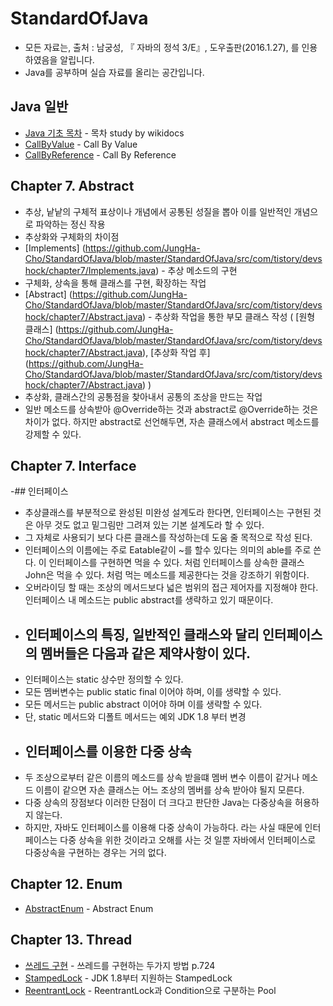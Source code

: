 # StandardOfJava
- 모든 자료는, 출처 : 남궁성, 『 자바의 정석 3/E』, 도우출판(2016.1.27), 를 인용하였음을 알립니다.
- Java를 공부하며 실습 자료를 올리는 공간입니다.

## Java 일반
- [Java 기초 목차](https://github.com/JungHa-Cho/StandardOfJava/tree/master/Java) - 목차 study by wikidocs
- [CallByValue](https://github.com/JungHa-Cho/StandardOfJava/blob/master/StandardOfJava/src/com/tistory/devshock/common/Counter.java) - Call By Value
- [CallByReference](https://github.com/JungHa-Cho/StandardOfJava/blob/master/StandardOfJava/src/com/tistory/devshock/common/Counter2.java) - Call By Reference

## Chapter 7. Abstract
- 추상, 낱낱의 구체적 표상이나 개념에서 공통된 성질을 뽑아 이를 일반적인 개념으로 파악하는 정신 작용
- 추상화와 구체화의 차이점
- [Implements] (https://github.com/JungHa-Cho/StandardOfJava/blob/master/StandardOfJava/src/com/tistory/devshock/chapter7/Implements.java) - 추상 메소드의 구현
- 구체화, 상속을 통해 클래스를 구현, 확장하는 작업
- [Abstract] (https://github.com/JungHa-Cho/StandardOfJava/blob/master/StandardOfJava/src/com/tistory/devshock/chapter7/Abstract.java) - 추상화 작업을 통한 부모 클래스 작성 ( [원형 클래스] (https://github.com/JungHa-Cho/StandardOfJava/blob/master/StandardOfJava/src/com/tistory/devshock/chapter7/Abstract.java), [추상화 작업 후] (https://github.com/JungHa-Cho/StandardOfJava/blob/master/StandardOfJava/src/com/tistory/devshock/chapter7/Abstract.java) )
- 추상화, 클래스간의 공통점을 찾아내서 공통의 조상을 만드는 작업
- 일반 메소드를 상속받아 @Override하는 것과 abstract로 @Override하는 것은 차이가 없다. 하지만 abstract로 선언해두면, 자손 클래스에서 abstract 메소드를 강제할 수 있다.

## Chapter 7. Interface

-## 인터페이스
- 추상클래스를 부분적으로 완성된 미완성 설계도라 한다면, 인터페이스는 구현된 것은 아무 것도 없고 밑그림만 그려져 있는 기본 설계도라 할 수 있다.
- 그 자체로 사용되기 보다 다른 클래스를 작성하는데 도움 줄 목적으로 작성 된다.
- 인터페이스의 이름에는 주로 Eatable같이 ~를 할수 있다는 의미의 able를 주로 쓴다. 이 인터페이스를 구현하면 먹을 수 있다. 처럼 인터페이스를 상속한 클래스 John은 먹을 수 있다. 처럼 먹는 메소드를 제공한다는 것을 강조하기 위함이다.
- 오버라이딩 할 때는 조상의 메서드보다 넓은 범위의 접근 제어자를 지정해야 한다. 인터페이스 내 메소드는 public abstract를 생략하고 있기 때문이다.
- ## 인터페이스의 특징, 일반적인 클래스와 달리 인터페이스의 멤버들은 다음과 같은 제약사항이 있다.
- 인터페이스는 static 상수만 정의할 수 있다.
- 모든 멤버변수는 public static final 이어야 하며, 이를 생략할 수 있다.
- 모든 메서드는 public abstract 이어야 하며 이를 생략할 수 있다.
- 단, static 메서드와 디폴트 메서드는 예외 JDK 1.8 부터 변경
- ## 인터페이스를 이용한 다중 상속
- 두 조상으로부터 같은 이름의 메소드를 상속 받을떄 멤버 변수 이름이 같거나 메소드 이름이 같으면 자손 클래스는 어느 조상의 멤버를 상속 받아야 될지 모른다.
- 다중 상속의 장점보다 이러한 단점이 더 크다고 판단한 Java는 다중상속을 허용하지 않는다.
- 하지만, 자바도 인터페이스를 이용해 다중 상속이 가능하다. 라는 사실 때문에 인터페이스는 다중 상속을 위한 것이라고 오해를 사는 것 일뿐 자바에서 인터페이스로 다중상속을 구현하는 경우는 거의 없다.

## Chapter 12. Enum
- [AbstractEnum](https://github.com/JungHa-Cho/StandardOfJava/blob/master/StandardOfJava/src/com/tistory/devshock/chapter12/AbstractEnum.java) - Abstract Enum

## Chapter 13. Thread
- [쓰레드 구현](https://github.com/JungHa-Cho/StandardOfJava/blob/master/StandardOfJava/src/com/tistory/devshock/chapter13/ThreadExample1.java) - 쓰레드를 구현하는 두가지 방법 p.724
- [StampedLock](https://github.com/JungHa-Cho/StandardOfJava/blob/master/StandardOfJava/src/com/tistory/devshock/chapter13/ThreadExample2.java) - JDK 1.8부터 지원하는 StampedLock
- [ReentrantLock](https://github.com/JungHa-Cho/StandardOfJava/blob/master/StandardOfJava/src/com/tistory/devshock/chapter13/ThreadWaitExample1.java) - ReentrantLock과 Condition으로 구분하는 Pool
